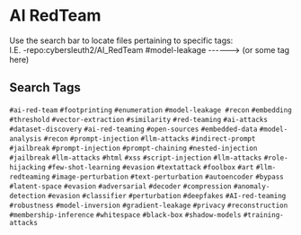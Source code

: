 # AI RedTeam
Use the search bar to locate files pertaining to specific tags:  
I.E. -repo:cybersleuth2/AI_RedTeam #model-leakage   ------> (or some tag here)
## Search Tags
`#ai-red-team` `#footprinting` `#enumeration` `#model-leakage #recon`  `#embedding` `#threshold` `#vector-extraction` `#similarity` `#red-teaming` `#ai-attacks` `#dataset-discovery` `#ai-red-teaming` `#open-sources` `#embedded-data` `#model-analysis` `#recon`  `#prompt-injection` `#llm-attacks` `#indirect-prompt` `#jailbreak` `#prompt-injection` `#prompt-chaining` `#nested-injection` `#jailbreak` `#llm-attacks` `#html` `#xss` `#script-injection` `#llm-attacks` `#role-hijacking` `#few-shot-learning` `#evasion` `#textattack` `#foolbox` `#art` `#llm-redteaming` `#image-perturbation` `#text-perturbation` `#autoencoder` `#bypass` `#latent-space` `#evasion` `#adversarial` `#decoder` `#compression` `#anomaly-detection` `#evasion` `#classifier` `#perturbation` `#deepfakes` `#AI-red-teaming` `#robustness` `#model-inversion` `#gradient-leakage` `#privacy` `#reconstruction` `#membership-inference` `#whitespace` `#black-box` `#shadow-models` `#training-attacks`
